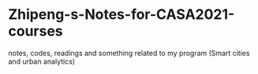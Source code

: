 # Zhipeng-s-Notes-for-CASA2021-courses
notes, codes, readings and something related to my program (Smart cities and urban analytics)
